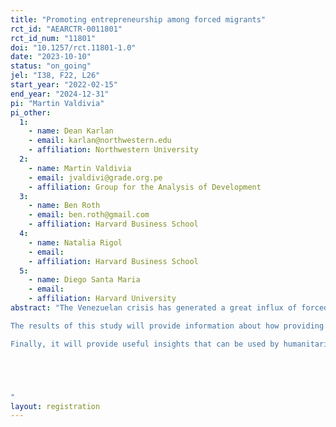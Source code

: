 ```yaml
---
title: "Promoting entrepreneurship among forced migrants"
rct_id: "AEARCTR-0011801"
rct_id_num: "11801"
doi: "10.1257/rct.11801-1.0"
date: "2023-10-10"
status: "on_going"
jel: "I38, F22, L26"
start_year: "2022-02-15"
end_year: "2024-12-31"
pi: "Martin Valdivia"
pi_other:
  1:
    - name: Dean Karlan
    - email: karlan@northwestern.edu
    - affiliation: Northwestern University
  2:
    - name: Martin Valdivia
    - email: jvaldivi@grade.org.pe
    - affiliation: Group for the Analysis of Development
  3:
    - name: Ben Roth
    - email: ben.roth@gmail.com
    - affiliation: Harvard Business School
  4:
    - name: Natalia Rigol
    - email: 
    - affiliation: Harvard Business School
  5:
    - name: Diego Santa Maria
    - email: 
    - affiliation: Harvard University
abstract: "The Venezuelan crisis has generated a great influx of forced migrants into Peru in the last five years, representing a significant challenge to the mostly informal and precarious labor markets. Due to this situation, IPA and Save the Children (StC) have teamed up to evaluate the impact of a cash transfer program aimed at helping start or improve the entrepreneurships of forced migrants. StC recruits vulnerable families of Venezuelan migrants and provides some initial emergency support, followed by help to increase their income-generating capacities. Our study focuses on those that are selected into and finish a business training program, mainly women, and randomly assign them to receive a cash transfer to fund the creation of a new firm or the expansion of an already established one.  
The results of this study will provide information about how providing capital to immigrant entrepreneurs affects the profitability and sustainability of their businesses, with a focus on how exactly the money is spent and the perceived and realized resilience of the businesses to external volatility. They will also shed light on how entrepreneurship outcomes interact with the recipient’s household situation, by examining  other sources of income, other members’ labor market situation, and household expenses across different categories.
Finally, it will provide useful insights that can be used by humanitarian and development organizations to better target entrepreneurship activities, transition households out of humanitarian aid, and enhance the sustainability of cash project outcomes. If the grant for entrepreneurs has a positive effect on migrants, especially after the cash assistance ends, it would be one of the very few livelihood interventions proven to work in humanitarian contexts.


"
layout: registration
---
```


